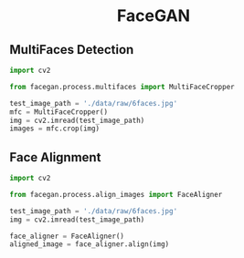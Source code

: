 <h1 align=center> FaceGAN </h1>


## MultiFaces Detection

```python
import cv2

from facegan.process.multifaces import MultiFaceCropper

test_image_path = './data/raw/6faces.jpg'
mfc = MultiFaceCropper()
img = cv2.imread(test_image_path)
images = mfc.crop(img)
```


## Face Alignment

```python
import cv2

from facegan.process.align_images import FaceAligner

test_image_path = './data/raw/6faces.jpg'
img = cv2.imread(test_image_path)

face_aligner = FaceAligner()
aligned_image = face_aligner.align(img)
```

